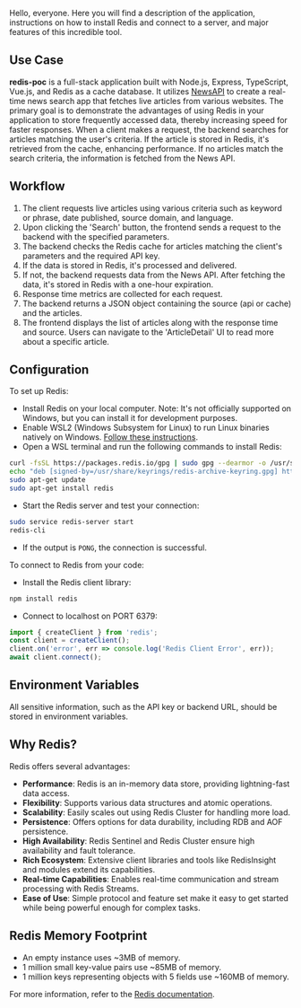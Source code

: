 Hello, everyone. Here you will find a description of the application, instructions on how to install Redis and connect to a server, and major features of this incredible tool.
## Use Case

**redis-poc** is a full-stack application built with Node.js, Express, TypeScript, Vue.js, and Redis as a cache database. It utilizes [NewsAPI](https://newsapi.org/) to create a real-time news search app that fetches live articles from various websites. The primary goal is to demonstrate the advantages of using Redis in your application to store frequently accessed data, thereby increasing speed for faster responses. When a client makes a request, the backend searches for articles matching the user's criteria. If the article is stored in Redis, it's retrieved from the cache, enhancing performance. If no articles match the search criteria, the information is fetched from the News API.

## Workflow

1. The client requests live articles using various criteria such as keyword or phrase, date published, source domain, and language.
2. Upon clicking the 'Search' button, the frontend sends a request to the backend with the specified parameters.
3. The backend checks the Redis cache for articles matching the client's parameters and the required API key.
4. If the data is stored in Redis, it's processed and delivered.
5. If not, the backend requests data from the News API. After fetching the data, it's stored in Redis with a one-hour expiration.
6. Response time metrics are collected for each request.
7. The backend returns a JSON object containing the source (api or cache) and the articles.
8. The frontend displays the list of articles along with the response time and source. Users can navigate to the 'ArticleDetail' UI to read more about a specific article.

## Configuration

To set up Redis:

- Install Redis on your local computer. Note: It's not officially supported on Windows, but you can install it for development purposes.
- Enable WSL2 (Windows Subsystem for Linux) to run Linux binaries natively on Windows. [Follow these instructions](https://learn.microsoft.com/en-us/windows/wsl/install).
- Open a WSL terminal and run the following commands to install Redis:

```bash
curl -fsSL https://packages.redis.io/gpg | sudo gpg --dearmor -o /usr/share/keyrings/redis-archive-keyring.gpg 
echo "deb [signed-by=/usr/share/keyrings/redis-archive-keyring.gpg] https://packages.redis.io/deb $(lsb_release -cs) main" | sudo tee /etc/apt/sources.list.d/redis.list 
sudo apt-get update 
sudo apt-get install redis 
```

- Start the Redis server and test your connection:

```bash
sudo service redis-server start 
redis-cli  
```

- If the output is `PONG`, the connection is successful.

To connect to Redis from your code:

- Install the Redis client library:

```bash
npm install redis 
```

- Connect to localhost on PORT 6379:

```javascript
import { createClient } from 'redis'; 
const client = createClient(); 
client.on('error', err => console.log('Redis Client Error', err)); 
await client.connect(); 
```

## Environment Variables

All sensitive information, such as the API key or backend URL, should be stored in environment variables.

## Why Redis?

Redis offers several advantages:

- **Performance**: Redis is an in-memory data store, providing lightning-fast data access.
- **Flexibility**: Supports various data structures and atomic operations.
- **Scalability**: Easily scales out using Redis Cluster for handling more load.
- **Persistence**: Offers options for data durability, including RDB and AOF persistence.
- **High Availability**: Redis Sentinel and Redis Cluster ensure high availability and fault tolerance.
- **Rich Ecosystem**: Extensive client libraries and tools like RedisInsight and modules extend its capabilities.
- **Real-time Capabilities**: Enables real-time communication and stream processing with Redis Streams.
- **Ease of Use**: Simple protocol and feature set make it easy to get started while being powerful enough for complex tasks.

## Redis Memory Footprint

- An empty instance uses ~3MB of memory.
- 1 million small key-value pairs use ~85MB of memory.
- 1 million keys representing objects with 5 fields use ~160MB of memory.

For more information, refer to the [Redis documentation](https://redis.io/documentation).
